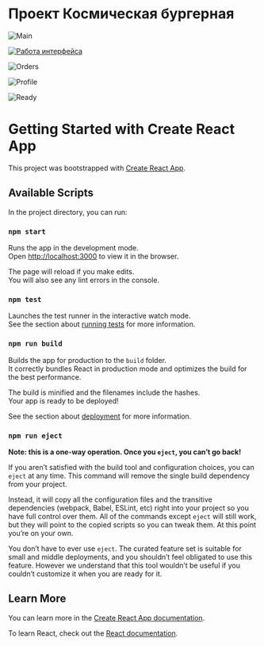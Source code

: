 # Проект Космическая бургерная
![Main](https://user-images.githubusercontent.com/61430193/133239328-3805edb0-82dd-4f37-91d7-2bce9b48c8ec.png)

[![Работа интерфейса](https://user-images.githubusercontent.com/61430193/133240355-17947597-00da-4c4f-ad67-49e43f301d0c.png)](https://youtu.be/37ThD9Vh8JU)

![Orders](https://user-images.githubusercontent.com/61430193/133239370-45ebf7ea-887a-4e51-a939-cd63a5fb8b8e.png)

![Profile](https://user-images.githubusercontent.com/61430193/133239500-9b6e4e81-60cb-4fd9-881e-a636df88a495.png)

![Ready](https://user-images.githubusercontent.com/61430193/133239540-3f29e291-2746-4b40-9bab-81808421cd7c.png)


# Getting Started with Create React App

This project was bootstrapped with [Create React App](https://github.com/facebook/create-react-app).

## Available Scripts

In the project directory, you can run:

### `npm start`

Runs the app in the development mode.\
Open [http://localhost:3000](http://localhost:3000) to view it in the browser.

The page will reload if you make edits.\
You will also see any lint errors in the console.

### `npm test`

Launches the test runner in the interactive watch mode.\
See the section about [running tests](https://facebook.github.io/create-react-app/docs/running-tests) for more information.

### `npm run build`

Builds the app for production to the `build` folder.\
It correctly bundles React in production mode and optimizes the build for the best performance.

The build is minified and the filenames include the hashes.\
Your app is ready to be deployed!

See the section about [deployment](https://facebook.github.io/create-react-app/docs/deployment) for more information.

### `npm run eject`

**Note: this is a one-way operation. Once you `eject`, you can’t go back!**

If you aren’t satisfied with the build tool and configuration choices, you can `eject` at any time. This command will remove the single build dependency from your project.

Instead, it will copy all the configuration files and the transitive dependencies (webpack, Babel, ESLint, etc) right into your project so you have full control over them. All of the commands except `eject` will still work, but they will point to the copied scripts so you can tweak them. At this point you’re on your own.

You don’t have to ever use `eject`. The curated feature set is suitable for small and middle deployments, and you shouldn’t feel obligated to use this feature. However we understand that this tool wouldn’t be useful if you couldn’t customize it when you are ready for it.

## Learn More

You can learn more in the [Create React App documentation](https://facebook.github.io/create-react-app/docs/getting-started).

To learn React, check out the [React documentation](https://reactjs.org/).
